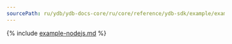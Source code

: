 ```yaml
---
sourcePath: ru/ydb/ydb-docs-core/ru/core/reference/ydb-sdk/example/example-nodejs.md
---
```

{% include [example-nodejs.md](_includes/example-nodejs.md) %}
